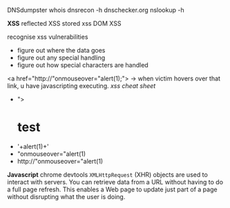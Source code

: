DNSdumpster
whois
dnsrecon -h
dnschecker.org
nslookup -h 

**XSS**
reflected XSS 
stored xss
DOM XSS

recognise xss vulnerabilities
- figure out where the data goes
- figure out any special handling
- figure out how special characters are handled

<script>alert(1);</script>
<a href="http://"onmouseover="alert(1);"> -> when victim hovers over that link, u have javascripting executing.
_xss cheat sheet_
- "><h1>test</h1>
- '+alert(1)+'
- "onmouseover="alert(1)
- http://"onmouseover="alert(1)

**Javascript**
chrome devtools
`XMLHttpRequest` (XHR) objects are used to interact with servers. You can retrieve data from a URL without having to do a full page refresh. This enables a Web page to update just part of a page without disrupting what the user is doing.



